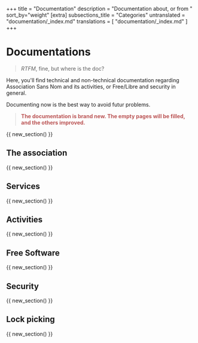 +++
title = "Documentation"
description = "Documentation about, or from "
sort_by="weight"
[extra]
subsections_title = "Categories"
untranslated = "documentation/_index.md"
translations = [
    "documentation/_index.md"
]
+++

# Documentations

> _RTFM_, fine, but where is the doc?

Here, you'll find technical and non-technical documentation regarding
Association Sans Nom and its activities, or Free/Libre and security in general.

Documenting now is the best way to avoid futur problems. 

> <span style="color:#b55; font-weight:bold">The documentation is brand new.
> The empty pages will be filled, and the others improved.</span>

{{ new_section() }}

## The association

<!-- TODO -->

{{ new_section() }}

## Services

<!-- TODO -->

{{ new_section() }}

## Activities

<!-- TODO -->

{{ new_section() }}

## Free Software

<!-- TODO -->

{{ new_section() }}

## Security

<!-- TODO -->

{{ new_section() }}

## Lock picking

<!-- TODO -->

{{ new_section() }}

